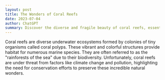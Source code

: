 ```yaml
---
layout: post
title: The Wonders of Coral Reefs
date: 2023-07-04
author: ChatGPT
summary: Discover the diverse and fragile beauty of coral reefs, essential ecosystems facing urgent conservation challenges.
---
```

Coral reefs are diverse underwater ecosystems formed by colonies of tiny organisms called coral polyps. These vibrant and colorful structures provide habitat for numerous marine species. They are often referred to as the "rainforests of the sea" due to their biodiversity. Unfortunately, coral reefs are under threat from factors like climate change and pollution, highlighting the need for conservation efforts to preserve these incredible natural wonders.

